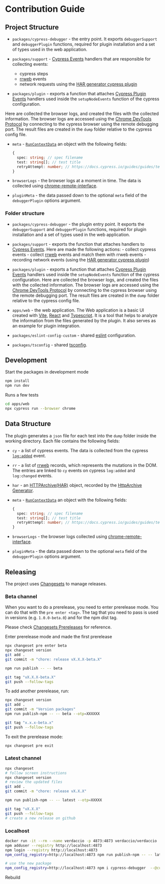 # Contribution Guide

## Project Structure

- `packages/cypress-debugger` - the entry point. It exports `debuggerSupport` and `debuggerPlugin` functions, required for plugin installation and a set of types used in the web application.

- `packages/support` - [Cypress Events](https://docs.cypress.io/api/cypress-api/catalog-of-events) handlers that are responsible for collecting events:

  - cypress steps
  - [rrweb](https://www.npmjs.com/package/rrweb) events
  - network requests using the [HAR generator cypress plugin](https://github.com/NeuraLegion/cypress-har-generator)

- `packages/plugin` - exports a function that attaches [Cypress Plugin Events](https://docs.cypress.io/api/plugins/writing-a-plugin) handlers used inside the `setupNodeEvents` function of the cypress configuration.

Here are collected the browser logs, and created the files with the collected information. The browser logs are accessed using the [Chrome DevTools Protocol](https://chromedevtools.github.io/devtools-protocol/) by connecting to the cypress browser using the remote debugging port. The result files are created in the `dump` folder relative to the cypress config file.

- `meta` - [`RunContextData`](./packages/support/src/cy/runContext.ts) an object with the following fields:

  ```typescript
  {
    spec: string; // spec filename
    test: string[]; // test title
    retryAttempt: number; // https://docs.cypress.io/guides/guides/test-retries
  }
  ```

- `browserLogs` - the browser logs at a moment in time. The data is collected using [chrome-remote-interface](https://www.npmjs.com/package/chrome-remote-interface).

- `pluginMeta` - the data passed down to the optional `meta` field of the `debuggerPlugin` options argument.

### Folder structure

- `packages/cypress-debugger` - the plugin entry point. It exports the `debuggerSupport` and `debuggerPlugin` functions, required for plugin installation and a set of types used in the web application.

- `packages/support` - exports the function that attaches handlers to [Cypress Events](https://docs.cypress.io/api/cypress-api/catalog-of-events). Here are made the following actions: - collect cypress events - collect [rrweb](https://www.npmjs.com/package/rrweb) events and match them with rrweb events - recording network events (using the [HAR generator cypress plugin](https://github.com/NeuraLegion/cypress-har-generator))

- `packages/plugin` - exports a function that attaches [Cypress Plugin Events](https://docs.cypress.io/api/plugins/writing-a-plugin) handlers used inside the `setupNodeEvents` function of the cypress configuration. Here are collected the browser logs, and created the files with the collected information.
  The browser logs are accessed using the [Chrome DevTools Protocol](https://chromedevtools.github.io/devtools-protocol/) by connecting to the cypress browser using the remote debugging port.
  The result files are created in the `dump` folder relative to the cypress config file.
- `apps/web` - the web application.
  The Web application is a basic UI created with [Vite](https://vitejs.dev/), [React](https://react.dev/) and [Typescript](https://www.typescriptlang.org/). It is a tool that helps to analyze the information from the files generated by the plugin. It also serves as an example for plugin integration.
- `packages/eslint-config-custom` - shared [eslint](https://eslint.org/) configuration.

- `packages/tsconfig` - shared [tsconfig](https://www.typescriptlang.org/docs/handbook/tsconfig-json.html).

## Development

Start the packages in development mode

```sh
npm install
npm run dev
```

Runs a few tests

```sh
cd apps/web
npx cypress run --browser chrome
```

## Data Structure

The plugin generates a `json` file for each test into the `dump` folder inside the working directory. Each file contains the following fields:

- `cy` - a list of cypress events. The data is collected from the cypress [`log:added`](https://docs.cypress.io/api/cypress-api/catalog-of-events) event.

- `rr` - a list of [rrweb](https://www.npmjs.com/package/rrweb) records, which represents the mutations in the DOM. The entries are linked to `cy` events on cypress `log:added` and `log:changed` events.

- `har` - an [HTTPArchive(HAR)](http://www.softwareishard.com/blog/har-12-spec/) object, recorded by the [HttpArchive Generator](https://github.com/NeuraLegion/cypress-har-generator).

- `meta` - [`RunContextData`](./packages/support/src/cy/runContext.ts) an object with the following fields:

  ```typescript
  {
    spec: string; // spec filename
    test: string[]; // test title
    retryAttempt: number; // https://docs.cypress.io/guides/guides/test-retries
  }
  ```

- `browserLogs` - the browser logs collected using [chrome-remote-interface](https://www.npmjs.com/package/chrome-remote-interface).

- `pluginMeta` - the data passed down to the optional `meta` field of the `debuggerPlugin` options argument.

## Releasing

The project uses [Changesets](https://github.com/changesets/changesets) to manage releases.

### Beta channel

When you want to do a prerelease, you need to enter prerelease mode. You can do that with the `pre enter <tag>`. The tag that you need to pass is used in versions (e.g. `1.0.0-beta.0`) and for the npm dist tag.

Please check [Changesets Prereleases](https://github.com/changesets/changesets/blob/main/docs/prereleases.md) for reference.

Enter prerelease mode and made the first prerelease

```sh
npx changeset pre enter beta
npx changeset version
git add .
git commit -m "chore: release vX.X.X-beta.X"

npm run publish -- -- beta

git tag "vX.X.X-beta.X"
git push --follow-tags
```

To add another prerelease, run:

```sh
npx changeset version
git add .
git commit -m "Version packages"
npm run publish-npm -- -- beta --otp=XXXXXX

git tag "x.x.x-beta.x"
git push --follow-tags
```

To exit the prerelease mode:

```sh
npx changeset pre exit
```

### Latest channel

```sh
npx changeset
# follow screen instructions
npx changeset version
# review the updated files
git add .
git commit -m "chore: release vX.X.X"

npm run publish-npm -- -- latest --otp=XXXXX

git tag "vX.X.X"
git push --follow-tags
# create a new release on github
```

### Localhost

```sh
docker run -it --rm --name verdaccio -p 4873:4873 verdaccio/verdaccio
npm adduser --registry http://localhost:4873
npm login --registry http://localhost:4873
npm_config_registry=http://localhost:4873 npm run publish-npm -- -- latest

# use the new package
npm_config_registry=http://localhost:4873 npm i cypress-debugger  --@currents:registry=http://localhost:4873
```

Rebuild
